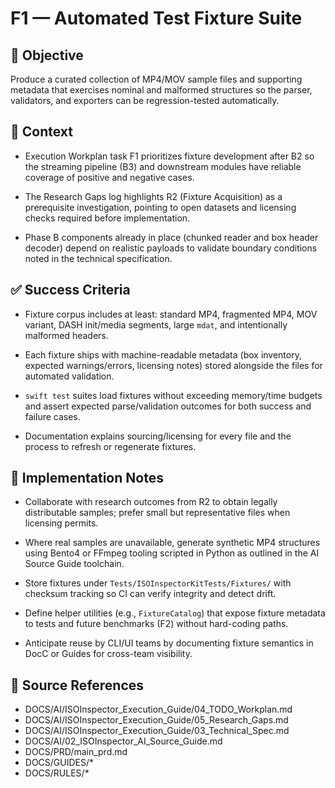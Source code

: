 # F1 — Automated Test Fixture Suite

## 🎯 Objective

Produce a curated collection of MP4/MOV sample files and supporting metadata that exercises nominal and malformed
structures so the parser, validators, and exporters can be regression-tested automatically.

## 🧩 Context

- Execution Workplan task F1 prioritizes fixture development after B2 so the streaming pipeline (B3) and downstream
  modules have reliable coverage of positive and negative cases.

- The Research Gaps log highlights R2 (Fixture Acquisition) as a prerequisite investigation, pointing to open datasets
  and licensing checks required before implementation.

- Phase B components already in place (chunked reader and box header decoder) depend on realistic payloads to validate
  boundary conditions noted in the technical specification.

## ✅ Success Criteria

- Fixture corpus includes at least: standard MP4, fragmented MP4, MOV variant, DASH init/media segments, large `mdat`, and intentionally malformed headers.

- Each fixture ships with machine-readable metadata (box inventory, expected warnings/errors, licensing notes) stored
  alongside the files for automated validation.

- `swift test` suites load fixtures without exceeding memory/time budgets and assert expected parse/validation outcomes for both success and failure cases.

- Documentation explains sourcing/licensing for every file and the process to refresh or regenerate fixtures.

## 🔧 Implementation Notes

- Collaborate with research outcomes from R2 to obtain legally distributable samples; prefer small but representative
  files when licensing permits.

- Where real samples are unavailable, generate synthetic MP4 structures using Bento4 or FFmpeg tooling scripted in
  Python as outlined in the AI Source Guide toolchain.

- Store fixtures under `Tests/ISOInspectorKitTests/Fixtures/` with checksum tracking so CI can verify integrity and detect drift.

- Define helper utilities (e.g., `FixtureCatalog`) that expose fixture metadata to tests and future benchmarks (F2) without hard-coding paths.

- Anticipate reuse by CLI/UI teams by documenting fixture semantics in DocC or Guides for cross-team visibility.

## 🧠 Source References

- DOCS/AI/ISOInspector_Execution_Guide/04_TODO_Workplan.md
- DOCS/AI/ISOInspector_Execution_Guide/05_Research_Gaps.md
- DOCS/AI/ISOInspector_Execution_Guide/03_Technical_Spec.md
- DOCS/AI/02_ISOInspector_AI_Source_Guide.md
- DOCS/PRD/main_prd.md
- DOCS/GUIDES/*
- DOCS/RULES/*
